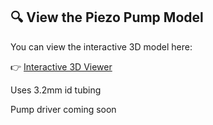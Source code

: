 ## 🔍 View the Piezo Pump Model

You can view the interactive 3D model here:

👉 [Interactive 3D Viewer](https://aditmehta0.github.io/Piezo-Pump-project/)


Uses 3.2mm id tubing

Pump driver coming soon

